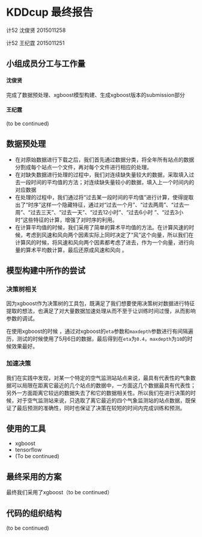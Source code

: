 # KDDcup 最终报告 

计52 沈俊贤 2015011258

计52 王纪霆 2015011251

## 小组成员分工与工作量 

#### 沈俊贤

完成了数据预处理、xgboost模型构建、生成xgboost版本的submission部分

#### 王纪霆

(to be continued)

## 数据预处理

- 在对原始数据进行下载之后，我们首先通过数据分类，将全年所有站点的数据分割成每个站点一个文件，再对每个文件进行相应的处理。
- 在对缺失数据进行处理的过程中，我们对连续缺失量较大的数据，采取填入过去一段时间的平均值的方法；对连续缺失量较小的数据，填入上一个时间内的对应数据
- 在处理的过程中，我们通过将“过去某一段时间的平均值”进行计算，使得提取出了“时序”这样一个隐藏特征，通过对“过去一个月”、“过去两周”、“过去一周”、“过去三天”、“过去一天”、“过去12小时”、“过去6小时 ”、“过去3小时”这些特征的计算，增强了对时序的利用。
- 在计算平均值的时候，我们采用了简单的算术平均值的方法。在计算风速的时候，考虑到风速和风向两个因素实际上同时决定了“风”这个向量，所以我们在计算风的时候，将风速和风向两个因素都考虑了进去，作为一个向量，进行向量的算术平均数计算，最后还原成风速和风向 。

## 模型构建中所作的尝试 

### 决策树相关

因为xgboost作为决策树的工具包，既满足了我们想要使用决策树对数据进行特征提取的想法，也满足了对大量数据加速处理从而不至于让训练时间过慢，从而影响参数的调试。

在使用xgboost的时候 ，通过对xgboost的`eta`参数和`maxdepth`参数进行有间隔遍历，测试的时候使用了5月6日的数据，最后得到在`eta`为`0.4`，`maxdepth`为`10`的时候效果最好。

### 加速决策 

我们在实践中发现，对某一个特定的空气监测站站点来说，最具有代表性的气象数据可以局限在距离它最近的几个站点的数据中，一方面这几个数据最具有代表性；另外一方面距离它较远的数据失去了和它的数据相关性。所以我们在进行决策的时候，对于空气监测站来说，只选取了离它最近的四个气象监测站的站点数据，既保证了最后预测的准确性，同时也保证了决策在较短的时间内完成训练和预测。

## 使用的工具

- xgboost
- tensorflow
- (To be continued)

## 最终采用的方案

最终我们采用了xgboost（to be continued）

##  代码的组织结构

(to be continued)

